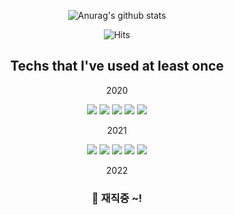 
<div align=center>
  
  ![Anurag's github stats](https://github-readme-stats.vercel.app/api?username=TaeGyeong1026)
  
  ![Hits](https://hits.seeyoufarm.com/api/count/incr/badge.svg?url=https%3A%2F%2Fgithub.com%2FTaeGyeong1026&count_bg=%2379C83D&title_bg=%23555555&icon=&icon_color=%23E7E7E7&title=hits&edge_flat=false)
  
## Techs that I've used at least once
  2020 
  
  <img src="https://img.shields.io/badge/jQuery-0769AD?style=flat-square&logo=jQuery&logoColor=white"/></a>
  <img src="https://img.shields.io/badge/HTML5-E34F26?style=flat-square&logo=HTML5&logoColor=white"/></a>
  <img src="https://img.shields.io/badge/CSS3-1572B6?style=flat-square&logo=CSS3&logoColor=white"/></a>
  <img src="https://img.shields.io/badge/Adobe&nbsp;Photoshop-31ABFF?style=flat-square&logo=AdobePhotoshop&logoColor=white"/></a>
  <img src="https://img.shields.io/badge/Adobe&nbsp;Illustrator-FF9A00?style=flat-square&logo=AdobeIllustrator&logoColor=white"/></a>
  
  2021
  
  <img src="https://img.shields.io/badge/JavaScript-F7DF1E?style=flat-square&logo=JavaScript&logoColor=black"/></a>
  <img src="https://img.shields.io/badge/Node.js-339933?style=flat-square&logo=Node.js&logoColor=white"/></a>
  <img src="https://img.shields.io/badge/React-61DAFB?style=flat-square&logo=React&logoColor=black"/></a>
  <img src="https://img.shields.io/badge/Express-000000?style=flat-square&logo=Express&logoColor=white"/></a>
  <img src="https://img.shields.io/badge/MySQL-4479A1?style=flat-square&logo=MySQL&logoColor=white"/></a>
  
  2022
  ### 👋 재직중 ~! 

</div>

<!--
**TaeGyeong1026/TaeGyeong1026** is a ✨ _special_ ✨ repository because its `README.md` (this file) appears on your GitHub profile.

Here are some ideas to get you started:

- 🔭 I’m currently working on ...
- 🌱 I’m currently learning ...
- 👯 I’m looking to collaborate on ...
- 🤔 I’m looking for help with ...
- 💬 Ask me about ...
- 📫 How to reach me: ...
- 😄 Pronouns: ...
- ⚡ Fun fact: ...
https://dillinger.io/ markdown
https://simpleicons.org/ icon 
https://shields.io/

-->
